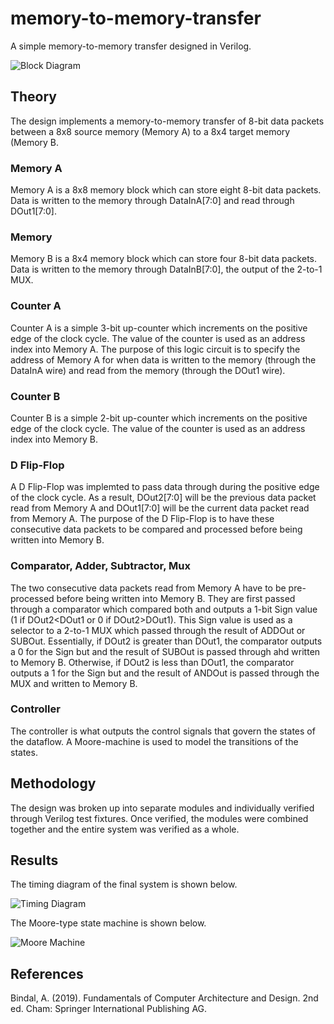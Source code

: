# memory-to-memory-transfer

A simple memory-to-memory transfer designed in Verilog. 

![Block Diagram]('img/block-diagram.jpg')

## Theory

The design implements a memory-to-memory transfer of 8-bit data packets between a 8x8 source memory (Memory A) to a 8x4 target memory (Memory B. 

### Memory A

Memory A is a 8x8 memory block which can store eight 8-bit data packets. Data is written to the memory through DataInA[7:0] and read through DOut1[7:0]. 

### Memory 

Memory B is a 8x4 memory block which can store four 8-bit data packets. Data is written to the memory through DataInB[7:0], the output of the 2-to-1 MUX. 

### Counter A

Counter A is a simple 3-bit up-counter which increments on the positive edge of the clock cycle. The value of the counter is used as an address index into Memory A. The purpose of this logic circuit is to specify the address of Memory A for when data is written to the memory (through the DataInA wire) and read from the memory (through the DOut1 wire).

### Counter B

Counter B is a simple 2-bit up-counter which increments on the positive edge of the clock cycle. The value of the counter is used as an address index into Memory B. 

### D Flip-Flop
 
A D Flip-Flop was implemted to pass data through during the positive edge of the clock cycle. As a result, DOut2[7:0] will be the previous data packet read from Memory A and DOut1[7:0] will be the current data packet read from Memory A. The purpose of the D Flip-Flop is to have these consecutive data packets to be compared and processed before being written into Memory B. 

### Comparator, Adder, Subtractor, Mux

The two consecutive data packets read from Memory A have to be pre-processed before being written into Memory B. They are first passed through a comparator which compared both and outputs a 1-bit Sign value (1 if DOut2<DOut1 or 0 if DOut2>DOut1). This Sign value is used as a selector to a 2-to-1 MUX which passed through the result of ADDOut or SUBOut. Essentially, if DOut2 is greater than DOut1, the comparator outputs a 0 for the Sign but and the result of SUBOut is passed through ahd written to Memory B. Otherwise, if DOut2 is less than DOut1, the comparator outputs a 1 for the Sign but and the result of ANDOut is passed through the MUX and written to Memory B. 

### Controller

The controller is what outputs the control signals that govern the states of the dataflow. A Moore-machine is used to model the transitions of the states. 

## Methodology

The design was broken up into separate modules and individually verified through Verilog test fixtures. Once verified, the modules were combined together and the entire system was verified as a whole. 

## Results

The timing diagram of the final system is shown below.

![Timing Diagram]('img/timing-diagram.png')

The Moore-type state machine is shown below.

![Moore Machine]('img/state-machine.jpg')

## References

Bindal, A. (2019). Fundamentals of Computer Architecture and Design. 2nd ed. Cham: Springer International Publishing AG.




